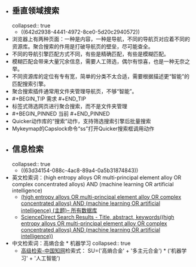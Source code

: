 - ## 垂直领域搜索
  collapsed:: true
	- ((642d2938-4441-4972-8ce0-5d20c2940572))
- 浏览器上有两种页面：一种是内容，一种是导航，不同的导航页对应着不同的资源库。聚合搜索的作用是打破导航页的壁垒，尽可能查全。
- 不同的导航引擎匹配方式不同，有些是精确匹配，有些是模糊匹配。
- 模糊匹配会带来大量冗余信息，需要人工筛选，偶尔有惊喜，也是一种无奈之举。
- 不同资源库的定位有专有宽，简单的分类不太合适，需要根据描述更“智能”的匹配搜索引擎。
- 聚合搜索插件通常用文件夹管理导航页，不够“智能”。
- #+BEGIN_TIP
  需求
  #+END_TIP
- 标签式筛选网页进行聚合搜索，而不是文件夹管理
- #+BEGIN_PINNED
  当前
  #+END_PINNED
- Quicker动作库的“搜索”动作，支持筛选搜索引擎后批量搜索
- Mykeymap的Capslock命令“ss”打开Quicker搜索框调用动作
- ## 信息检索
  collapsed:: true
	- ((63d34154-088c-4ac8-89a4-0a5b31874843))
- 英文检索词：(high entropy alloys OR multi-principal element alloy OR complex concentrated alloys) AND (machine learning OR artificial intelligence)
	- [(high entropy alloys OR multi-principal element alloy OR complex concentrated alloys) AND (machine learning OR artificial intelligence) (主题)– 所有数据库](https://www.webofscience.com/wos/alldb/summary/62229bbf-4a57-4e8d-ae85-2b8b8c581d9a-3ae87905/relevance/1)
	- [ScienceDirect Search Results - Title, abstract, keywords((high entropy alloys OR multi-principal element alloy OR complex concentrated alloys) AND (machine learning OR artificial intelligence))](https://www.sciencedirect.com/search?tak=%28high%20entropy%20alloys%20OR%20multi-principal%20element%20alloy%20OR%20complex%20concentrated%20alloys%29%20AND%20%28machine%20learning%20OR%20artificial%20intelligence%29)
- 中文检索词：高熵合金 * 机器学习
  collapsed:: true
	- [高级检索-中国知网](https://kns.cnki.net/kns8/AdvSearch?dbprefix=CFLS&&crossDbcodes=CJFQ%2CCDMD%2CCIPD%2CCCND%2CCISD%2CSNAD%2CBDZK%2CCCJD%2CCCVD%2CCJFN)检索式：
	  SU=('高熵合金' + '多主元合金') * ('机器学习' + '人工智能')